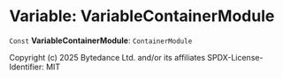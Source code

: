# Variable: VariableContainerModule

`Const` **VariableContainerModule**: `ContainerModule`

Copyright (c) 2025 Bytedance Ltd. and/or its affiliates
SPDX-License-Identifier: MIT
